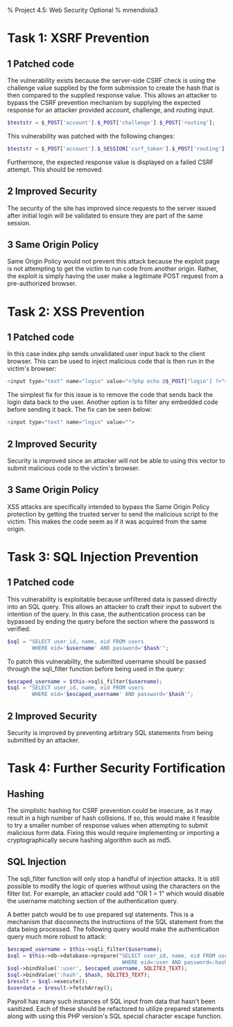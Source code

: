 % Project 4.5: Web Security Optional
% mmendiola3

# Task 1: XSRF Prevention

## 1 Patched code

The vulnerability exists because the server-side CSRF check is using the challenge value supplied by the form submission to create the hash that is then compared to the supplied response value. This allows an attacker to bypass the CSRF prevention mechanism by supplying the expected response for an attacker provided account, challenge, and routing input.

```php
$teststr = $_POST['account'].$_POST['challenge'].$_POST['routing'];
```

This vulnerability was patched with the following changes:

```php
$teststr = $_POST['account'].$_SESSION['csrf_token'].$_POST['routing'];
```

Furthermore, the expected response value is displayed on a failed CSRF attempt. This should be removed.

## 2 Improved Security

The security of the site has improved since requests to the server issued after initial login will be validated to ensure they are part of the same session.

## 3 Same Origin Policy

Same Origin Policy would not prevent this attack because the exploit page is not attempting to get the victim to run code from another origin. Rather, the exploit is simply having the user make a legitimate POST request from a pre-authorized browser.


# Task 2: XSS Prevention

## 1 Patched code

In this case index.php sends unvalidated user input back to the client browser. This can be used to inject malicious code that is then run in the victim's browser:

```php
<input type="text" name="login" value="<?php echo @$_POST['login'] ?>">
```

The simplest fix for this issue is to remove the code that sends back the login data back to the user. Another option is to filter any embedded code before sending it back. The fix can be seen below:

```php
<input type="text" name="login" value="">
```

## 2 Improved Security

Security is improved since an attacker will not be able to using this vector to submit malicious code to the victim's browser.

## 3 Same Origin Policy

XSS attacks are specifically intended to bypass the Same Origin Policy protection by getting the trusted server to send the malicious script to the victim. This makes the code seem as if it was acquired from the same origin.


# Task 3: SQL Injection Prevention

## 1 Patched code

This vulnerability is exploitable because unfiltered data is passed directly into an SQL query. This allows an attacker to craft their input to subvert the intention of the query. In this case, the authentication process can be bypassed by ending the query before the section where the password is verified.

```php
$sql = "SELECT user_id, name, eid FROM users
        WHERE eid='$username' AND password='$hash'";
```

To patch this vulnerability, the submitted username should be passed through the sqli_filter function before being used in the query:

```php
$escaped_username = $this->sqli_filter($username);
$sql = "SELECT user_id, name, eid FROM users
        WHERE eid='$escaped_username' AND password='$hash'";
```

## 2 Improved Security

Security is improved by preventing arbitrary SQL statements from being submitted by an attacker.


# Task 4: Further Security Fortification

## Hashing

The simplistic hashing for CSRF prevention could be insecure, as it may result in a high number of hash collisions. If so, this would make it feasible to try a smaller number of response values when attempting to submit malicious form data. Fixing this would require implementing or importing a cryptographically secure hashing algorithm such as md5.

## SQL Injection

The sqli_filter function will only stop a handful of injection attacks. It is still possible to modify the logic of queries without using the characters on the filter list. For example, an attacker could add "OR 1 = 1" which would disable the username matching section of the authentication query.

A better patch would be to use prepared sql statements. This is a mechanism that disconnects the instructions of the SQL statement from the data being processed. The following query would make the authentication query much more robust to attack:

```php
$escaped_username = $this->sqli_filter($username);
$sql = $this->db->database->prepare("SELECT user_id, name, eid FROM users
                                     WHERE eid=:user AND password=:hash");
$sql->bindValue(':user', $escaped_username, SQLITE3_TEXT);
$sql->bindValue(':hash', $hash, SQLITE3_TEXT);
$result = $sql->execute();
$userdata = $result->fetchArray();
```

Payroll has many such instances of SQL input from data that hasn't been sanitized. Each of these should be refactored to utilize prepared statements along with using this PHP version's SQL special character escape function.


